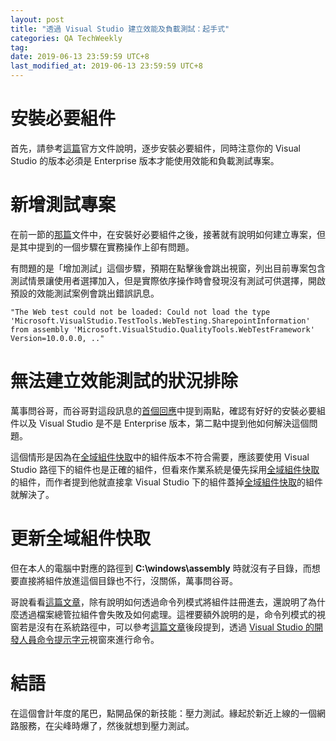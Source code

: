 ```yaml
---
layout: post
title: "透過 Visual Studio 建立效能及負載測試：起手式"
categories: QA TechWeekly
tag: 
date: 2019-06-13 23:59:59 UTC+8 
last_modified_at: 2019-06-13 23:59:59 UTC+8 
---
```


# 安裝必要組件
首先，請參考[這篇][MSDoc:quickstart]官方文件說明，逐步安裝必要組件，同時注意你的 Visual Studio 的版本必須是 Enterprise 版本才能使用效能和負載測試專案。

# 新增測試專案
在前一節的[那篇][MSDoc:quickstart]文件中，在安裝好必要組件之後，接著就有說明如何建立專案，但是其中提到的一個步驟在實務操作上卻有問題。

有問題的是「增加測試」這個步驟，預期在點擊後會跳出視窗，列出目前專案包含測試情景讓使用者選擇加入，但是實際依序操作時會發現沒有測試可供選擇，開啟預設的效能測試案例會跳出錯誤訊息。

    "The Web test could not be loaded: Could not load the type 'Microsoft.VisualStudio.TestTools.WebTesting.SharepointInformation' from assembly 'Microsoft.VisualStudio.QualityTools.WebTestFramework' Version=10.0.0.0, .."

# 無法建立效能測試的狀況排除
萬事問谷哥，而谷哥對這段訊息的[首個回應][StackOverflow:Q1]中提到兩點，確認有好好的安裝必要組件以及 Visual Studio 是不是 Enterprise 版本，第二點中提到他如何解決這個問題。

這個情形是因為在[全域組件快取][MSDoc:GAC]中的組件版本不符合需要，應該要使用 Visual Studio 路徑下的組件也是正確的組件，但看來作業系統是優先採用[全域組件快取][MSDoc:GAC]的組件，而作者提到他就直接拿 Visual Studio 下的組件蓋掉[全域組件快取][MSDoc:GAC]的組件就解決了。

# 更新全域組件快取
但在本人的電腦中對應的路徑到 **C:\windows\assembly** 時就沒有子目錄，而想要直接將組件放進這個目錄也不行，沒關係，萬事問谷哥。

哥說看看[這篇文章][dot:GAC]，除有說明如何透過命令列模式將組件註冊進去，還說明了為什麼透過檔案總管拉組件會失敗及如何處理。這裡要額外說明的是，命令列模式的視窗若是沒有在系統路徑中，可以參考[這篇文章][MSDoc:GAC-install]後段提到，透過 [Visual Studio 的開發人員命令提示字元][MSDoc:Dev]視窗來進行命令。

# 結語
在這個會計年度的尾巴，點開品保的新技能：壓力測試。緣起於新近上線的一個網路服務，在尖峰時爆了，然後就想到壓力測試。


[MSDoc:quickstart]:https://docs.microsoft.com/zh-tw/visualstudio/test/quickstart-create-a-load-test-project?view=vs-2019 "快速入門：建立負載測試專案"
[MSDoc:GAC]:https://docs.microsoft.com/zh-tw/dotnet/framework/app-domains/working-with-assemblies-and-the-gac "使用組件和全域組件快取"
[MSDoc:GAC-install]:https://docs.microsoft.com/zh-tw/dotnet/framework/app-domains/how-to-install-an-assembly-into-the-gac "HOW TO：將組件安裝到全域組件快取"
[MSDoc:Dev]:https://docs.microsoft.com/zh-tw/dotnet/framework/tools/developer-command-prompt-for-vs "Visual Studio 的開發人員命令提示字元"
[StackOverflow:Q1]:https://stackoverflow.com/questions/45503967/web-performance-test-could-not-load-type-microsoft-visualstudio-webtesting-sh "Web Performance Test - could not load type 'Microsoft.VisualStudio.WebTesting.SharepointInformation'"
[dot:GAC]:https://dotblogs.com.tw/rainmaker/2013/09/13/118423 "[.NET]要如何透過檔案總管手動將DLL拉進GAC「C:\Windows\assembly」之中?"

